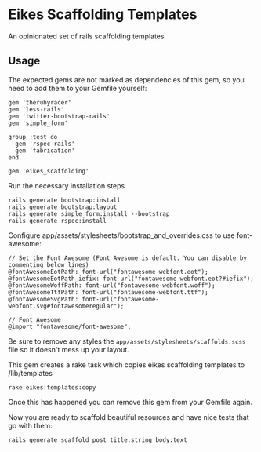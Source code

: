 # Eikes Scaffolding Templates

An opinionated set of rails scaffolding templates

## Usage

The expected gems are not marked as dependencies of this gem, so you need to add them to your Gemfile yourself:

    gem 'therubyracer'
    gem 'less-rails'
    gem 'twitter-bootstrap-rails'
    gem 'simple_form'

    group :test do
      gem 'rspec-rails'
      gem 'fabrication'
    end

    gem 'eikes_scaffolding'

Run the necessary installation steps

    rails generate bootstrap:install
    rails generate bootstrap:layout
    rails generate simple_form:install --bootstrap
    rails generate rspec:install

Configure app/assets/stylesheets/bootstrap_and_overrides.css to use font-awesome:

    // Set the Font Awesome (Font Awesome is default. You can disable by commenting below lines)
    @fontAwesomeEotPath: font-url("fontawesome-webfont.eot");
    @fontAwesomeEotPath_iefix: font-url("fontawesome-webfont.eot?#iefix");
    @fontAwesomeWoffPath: font-url("fontawesome-webfont.woff");
    @fontAwesomeTtfPath: font-url("fontawesome-webfont.ttf");
    @fontAwesomeSvgPath: font-url("fontawesome-webfont.svg#fontawesomeregular");

    // Font Awesome
    @import "fontawesome/font-awesome";

Be sure to remove any styles the ```app/assets/stylesheets/scaffolds.scss``` file so it doesn't mess up your layout.

This gem creates a rake task which copies eikes scaffolding templates to /lib/templates

    rake eikes:templates:copy

Once this has happened you can remove this gem from your Gemfile again.

Now you are ready to scaffold beautiful resources and have nice tests that go with them:

    rails generate scaffold post title:string body:text
